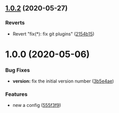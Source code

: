 ## [1.0.2](https://github.com/cycjimmy/semantic-github-config/compare/v1.0.1...v1.0.2) (2020-05-27)


### Reverts

* Revert "fix(*): fix git plugins" ([2154b15](https://github.com/cycjimmy/semantic-github-config/commit/2154b156b8d8a3e9a5d85c218d54481fd64c7828))

# 1.0.0 (2020-05-06)


### Bug Fixes

* **version:** fix the initial version number ([3b5e4ae](https://github.com/cycjimmy/semantic-github-config/commit/3b5e4ae6491d233792451c6ed9103e2a67f487c8))


### Features

* new a config ([555f3f9](https://github.com/cycjimmy/semantic-github-config/commit/555f3f9f4ada391f152f3ed2a36110956c50d7c8))
